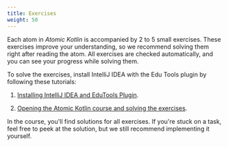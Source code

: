 ```yaml
---
title: Exercises
weight: 50
---
```


Each atom in *Atomic Kotlin* is accompanied by 2 to 5 small exercises. These
exercises improve your understanding, so we recommend solving them right after
reading the atom. All exercises are checked automatically, and you can see your
progress while solving them.

To solve the exercises, install IntelliJ IDEA with the Edu Tools plugin by
following these tutorials:

1. [Installing IntelliJ IDEA and EduTools
Plugin](https://www.jetbrains.com/help/education/install-edutools-plugin.html).

2. [Opening the Atomic Kotlin course and solving the
exercises](https://www.jetbrains.com/help/education/learner-start-guide.html?section=Atomic%20Kotlin).

In the course, you'll find solutions for all exercises. If you're stuck on a
task, feel free to peek at the solution, but we still recommend implementing it
yourself.
